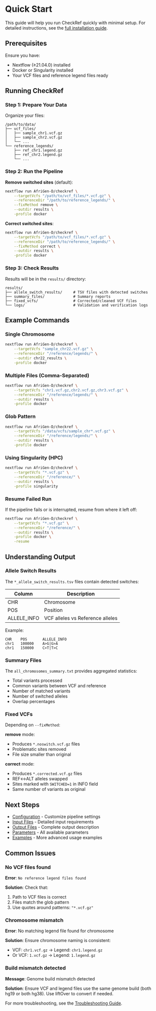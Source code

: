 # Quick Start

This guide will help you run CheckRef quickly with minimal setup. For detailed instructions, see the [full installation guide](/guide/installation).

## Prerequisites

Ensure you have:
- Nextflow (≥21.04.0) installed
- Docker or Singularity installed
- Your VCF files and reference legend files ready

## Running CheckRef

### Step 1: Prepare Your Data

Organize your files:
```
/path/to/data/
├── vcf_files/
│   ├── sample_chr1.vcf.gz
│   ├── sample_chr2.vcf.gz
│   └── ...
└── reference_legends/
    ├── ref_chr1.legend.gz
    ├── ref_chr2.legend.gz
    └── ...
```

### Step 2: Run the Pipeline

**Remove switched sites** (default):
```bash
nextflow run AfriGen-D/checkref \
    --targetVcfs "/path/to/vcf_files/*.vcf.gz" \
    --referenceDir "/path/to/reference_legends/" \
    --fixMethod remove \
    --outdir results \
    -profile docker
```

**Correct switched sites**:
```bash
nextflow run AfriGen-D/checkref \
    --targetVcfs "/path/to/vcf_files/*.vcf.gz" \
    --referenceDir "/path/to/reference_legends/" \
    --fixMethod correct \
    --outdir results \
    -profile docker
```

### Step 3: Check Results

Results will be in the `results/` directory:
```
results/
├── allele_switch_results/     # TSV files with detected switches
├── summary_files/             # Summary reports
├── fixed_vcfs/                # Corrected/cleaned VCF files
└── logs/                      # Validation and verification logs
```

## Example Commands

### Single Chromosome

```bash
nextflow run AfriGen-D/checkref \
    --targetVcfs "sample_chr22.vcf.gz" \
    --referenceDir "/reference/legends/" \
    --outdir chr22_results \
    -profile docker
```

### Multiple Files (Comma-Separated)

```bash
nextflow run AfriGen-D/checkref \
    --targetVcfs "chr1.vcf.gz,chr2.vcf.gz,chr3.vcf.gz" \
    --referenceDir "/reference/legends/" \
    --outdir results \
    -profile docker
```

### Glob Pattern

```bash
nextflow run AfriGen-D/checkref \
    --targetVcfs "/data/vcfs/sample_chr*.vcf.gz" \
    --referenceDir "/reference/legends/" \
    --outdir results \
    -profile docker
```

### Using Singularity (HPC)

```bash
nextflow run AfriGen-D/checkref \
    --targetVcfs "*.vcf.gz" \
    --referenceDir "/reference/" \
    --outdir results \
    -profile singularity
```

### Resume Failed Run

If the pipeline fails or is interrupted, resume from where it left off:

```bash
nextflow run AfriGen-D/checkref \
    --targetVcfs "*.vcf.gz" \
    --referenceDir "/reference/" \
    --outdir results \
    -profile docker \
    -resume
```

## Understanding Output

### Allele Switch Results

The `*_allele_switch_results.tsv` files contain detected switches:

| Column | Description |
|--------|-------------|
| CHR | Chromosome |
| POS | Position |
| ALLELE_INFO | VCF alleles vs Reference alleles |

Example:
```
CHR    POS       ALLELE_INFO
chr1   100000    A>G|G>A
chr1   150000    C>T|T>C
```

### Summary Files

The `all_chromosomes_summary.txt` provides aggregated statistics:
- Total variants processed
- Common variants between VCF and reference
- Number of matched variants
- Number of switched alleles
- Overlap percentages

### Fixed VCFs

Depending on `--fixMethod`:

**remove** mode:
- Produces `*.noswitch.vcf.gz` files
- Problematic sites removed
- File size smaller than original

**correct** mode:
- Produces `*.corrected.vcf.gz` files
- REF↔ALT alleles swapped
- Sites marked with `SWITCHED=1` in INFO field
- Same number of variants as original

## Next Steps

- [Configuration](/guide/configuration) - Customize pipeline settings
- [Input Files](/guide/input-files) - Detailed input requirements
- [Output Files](/guide/output-files) - Complete output description
- [Parameters](/api/parameters) - All available parameters
- [Examples](/examples/) - More advanced usage examples

## Common Issues

### No VCF files found

**Error**: `No reference legend files found`

**Solution**: Check that:
1. Path to VCF files is correct
2. Files match the glob pattern
3. Use quotes around patterns: `"*.vcf.gz"`

### Chromosome mismatch

**Error**: No matching legend file found for chromosome

**Solution**: Ensure chromosome naming is consistent:
- VCF: `chr1.vcf.gz` → Legend: `chr1.legend.gz`
- Or VCF: `1.vcf.gz` → Legend: `1.legend.gz`

### Build mismatch detected

**Message**: Genome build mismatch detected

**Solution**: Ensure VCF and legend files use the same genome build (both hg19 or both hg38). Use liftOver to convert if needed.

For more troubleshooting, see the [Troubleshooting Guide](/guide/troubleshooting).
